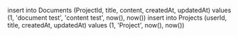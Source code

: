 insert into Documents (ProjectId, title, content, createdAt, updatedAt) values (1, 'document test', 'content test', now(), now())
insert into Projects (userId, title, createdAt, updatedAt) values (1, 'Project',  now(), now())
